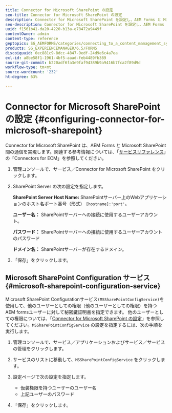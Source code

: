 ```yaml
---
title: Connector for Microsoft SharePoint の設定
seo-title: Connector for Microsoft SharePoint の設定
description: Connector for Microsoft SharePoint を設定し、AEM Forms と Microsoft SharePoint 間の通信を実現します。
seo-description: Connector for Microsoft SharePoint を設定し、AEM Forms と Microsoft SharePoint 間の通信を実現します。
uuid: f1561b41-da20-4220-b13a-e78472a9449f
contentOwner: admin
content-type: reference
geptopics: SG_AEMFORMS/categories/connecting_to_a_content_management_system
products: SG_EXPERIENCEMANAGER/6.5/FORMS
discoiquuid: 0ec881c9-8dcc-4847-9edf-24d9e6c4a7ea
exl-id: a8be58f1-1961-4bf5-aaad-feb4489fb389
source-git-commit: b220adf6fa3e9faf94389b9a9416b7fca2f89d9d
workflow-type: tm+mt
source-wordcount: '232'
ht-degree: 63%

---
```


# Connector for Microsoft SharePoint の設定 {#configuring-connector-for-microsoft-sharepoint}

Connector for Microsoft SharePoint は、AEM Forms と Microsoft SharePoint 間の通信を実現します。関連する参考情報については、「[サービスリファレンス](https://www.adobe.com/go/learn_aemforms_services_63)」の「Connectors for ECM」を参照してください。

1. 管理コンソールで、サービス／Connector for Microsoft SharePoint をクリックします。
1. SharePoint Server の次の設定を指定します。

   **SharePoint Server Host Name:** SharePointサーバー上のWebアプリケーションのホスト名ポート番号（形式） `[hostname]:'port'`。

   **ユーザー名：** SharePointサーバーへの接続に使用するユーザーアカウント。

   **パスワード：** SharePointサーバーへの接続に使用するユーザーアカウントのパスワード

   **ドメイン名：** SharePointサーバーが存在するドメイン。

1. 「保存」をクリックします。

## Microsoft SharePoint Configuration サービス  {#microsoft-sharepoint-configuration-service}

Microsoft SharePoint Configurationサービス`(MSSharePointConfigService)`を使用して、他のユーザーとしての権限（他のユーザーとしての権限）を持つAEM formsユーザーに対して秘密鍵証明書を指定できます。 他のユーザーとしての権限については、「[Connector for Microsoft SharePoint の設定](https://help.adobe.com/en_US/AEMForms/6.1/SharePointConfig/index.html)」を参照してください。`MSSharePointConfigService` の設定を指定するには、次の手順を実行します。

1. 管理コンソールで、サービス／アプリケーションおよびサービス／サービスの管理をクリックします。
1. サービスのリストに移動して、`MSSharePointConfigService` をクリックします。
1. 設定ページで次の設定を指定します。

   * 仮装権限を持つユーザーのユーザー名
   * 上記ユーザーのパスワード

1. 「保存」をクリックします。

